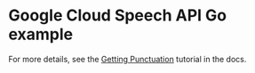 # Google Cloud Speech API Go example

For more details, see the [Getting Punctuation](https://cloud.google.com/speech-to-text/docs/automatic-punctuation) tutorial in the docs.
